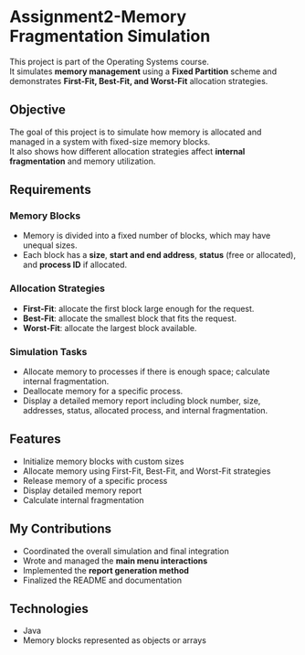 # Assignment2-Memory Fragmentation Simulation

This project is part of the Operating Systems course.  
It simulates **memory management** using a **Fixed Partition** scheme and demonstrates **First-Fit, Best-Fit, and Worst-Fit** allocation strategies.

## Objective

The goal of this project is to simulate how memory is allocated and managed in a system with fixed-size memory blocks.  
It also shows how different allocation strategies affect **internal fragmentation** and memory utilization.

## Requirements

### Memory Blocks
- Memory is divided into a fixed number of blocks, which may have unequal sizes.  
- Each block has a **size**, **start and end address**, **status** (free or allocated), and **process ID** if allocated.  

### Allocation Strategies
- **First-Fit**: allocate the first block large enough for the request.  
- **Best-Fit**: allocate the smallest block that fits the request.  
- **Worst-Fit**: allocate the largest block available.  

### Simulation Tasks
- Allocate memory to processes if there is enough space; calculate internal fragmentation.  
- Deallocate memory for a specific process.  
- Display a detailed memory report including block number, size, addresses, status, allocated process, and internal fragmentation.

## Features
- Initialize memory blocks with custom sizes  
- Allocate memory using First-Fit, Best-Fit, and Worst-Fit strategies  
- Release memory of a specific process  
- Display detailed memory report  
- Calculate internal fragmentation  

## My Contributions
- Coordinated the overall simulation and final integration  
- Wrote and managed the **main menu interactions**  
- Implemented the **report generation method**  
- Finalized the README and documentation  

## Technologies
- Java  
- Memory blocks represented as objects or arrays
